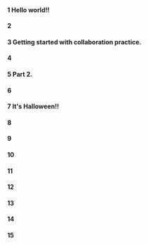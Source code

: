 #### 1 Hello world!!
#### 2
#### 3 Getting started with collaboration practice.
#### 4
#### 5 Part 2.
#### 6
#### 7 It's Halloween!!
#### 8
#### 9
#### 10
#### 11
#### 12
#### 13
#### 14
#### 15